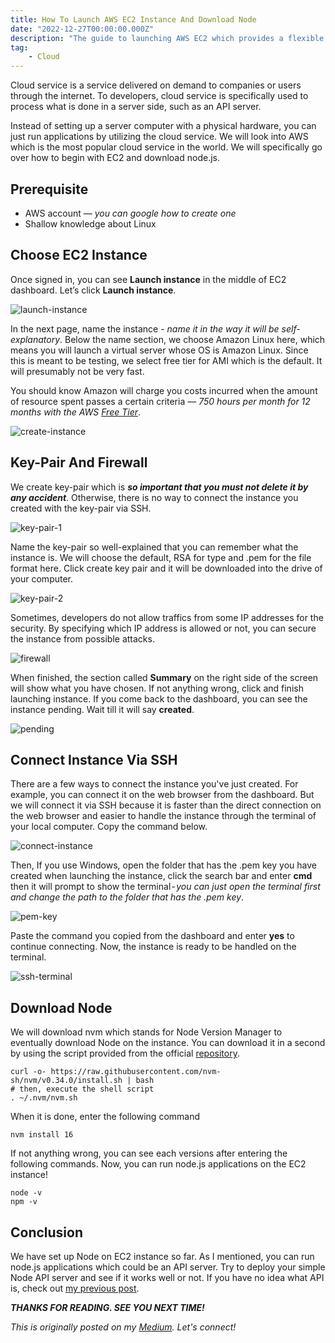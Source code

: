 ```yaml
---
title: How To Launch AWS EC2 Instance And Download Node
date: "2022-12-27T00:00:00.000Z"
description: "The guide to launching AWS EC2 which provides a flexible cloud compute service on demand, specfically Linux instance and download Node"
tag: 
    - Cloud
---
```


Cloud service is a service delivered on demand to companies or users through the internet. To developers, cloud service is specifically used to process what is done in a server side, such as an API server. 

Instead of setting up a server computer with a physical hardware, you can just run applications by utilizing the cloud service. We will look into AWS which is the most popular cloud service in the world. We will specifically go over how to begin with EC2 and download node.js.

## Prerequisite
- AWS account — _you can google how to create one_
- Shallow knowledge about Linux

## Choose EC2 Instance
Once signed in, you can see **Launch instance** in the middle of EC2 dashboard. Let’s click **Launch instance**.

![launch-instance](../imgs/4/launch-instance.png)

In the next page, name the instance - _name it in the way it will be self-explanatory_. Below the name section, we choose Amazon Linux here, which means you will launch a virtual server whose OS is Amazon Linux. Since this is meant to be testing, we select free tier for AMI which is the default. It will presumably not be very fast. 

You should know Amazon will charge you costs incurred when the amount of resource spent passes a certain criteria — _750 hours per month for 12 months with the AWS [Free Tier](https://aws.amazon.com/ec2/pricing/?loc=ft#Free_tier)_.

![create-instance](../imgs/4/create-instance.png)

## Key-Pair And Firewall
We create key-pair which is _**so important that you must not delete it by any accident**_. Otherwise, there is no way to connect the instance you created with the key-pair via SSH.

![key-pair-1](../imgs/4/key-pair-1.png)

Name the key-pair so well-explained that you can remember what the instance is. We will choose the default, RSA for type and .pem for the file format here. Click create key pair and it will be downloaded into the drive of your computer.

![key-pair-2](../imgs/4/key-pair-2.png)

Sometimes, developers do not allow traffics from some IP addresses for the security. By specifying which IP address is allowed or not, you can secure the instance from possible attacks.

![firewall](../imgs/4/firewall.png)

When finished, the section called **Summary** on the right side of the screen will show what you have chosen. If not anything wrong, click and finish launching instance. If you come back to the dashboard, you can see the instance pending. Wait till it will say **created**.

![pending](../imgs/4/pending.png)

## Connect Instance Via SSH
There are a few ways to connect the instance you've just created. For example, you can connect it on the web browser from the dashboard. But we will connect it via SSH because it is faster than the direct connection on the web browser and easier to handle the instance through the terminal of your local computer. Copy the command below.

![connect-instance](../imgs/4/connect-instance.png)

Then, If you use Windows, open the folder that has the .pem key you have created when launching the instance, click the search bar and enter **cmd** then it will prompt to show the terminal - _you can just open the terminal first and change the path to the folder that has the .pem key_.

![pem-key](../imgs/4/pem-key.png)

Paste the command you copied from the dashboard and enter **yes** to continue connecting. Now, the instance is ready to be handled on the terminal.

![ssh-terminal](../imgs/4/ssh-terminal.png)

## Download Node
We will download nvm which stands for Node Version Manager to eventually download Node on the instance. You can download it in a second by using the script provided from the official [repository](https://github.com/nvm-sh/nvm).

```
curl -o- https://raw.githubusercontent.com/nvm-sh/nvm/v0.34.0/install.sh | bash
# then, execute the shell script
. ~/.nvm/nvm.sh
```

When it is done, enter the following command

```
nvm install 16
```

If not anything wrong, you can see each versions after entering the following commands. Now, you can run node.js applications on the EC2 instance!

```
node -v
npm -v
```

## Conclusion
We have set up Node on EC2 instance so far. As I mentioned, you can run node.js applications which could be an API server. Try to deploy your simple Node API server and see if it works well or not. If you have no idea what API is, check out [my previous post](https://shkim04.github.io/en/restapi-with-express-mongodb-typescript/).

_**THANKS FOR READING. SEE YOU NEXT TIME!**_

_This is originally posted on my [Medium](https://medium.com/@shkim04/server-how-to-set-up-aws-ec2-6986f659de60)._
_Let's connect!_